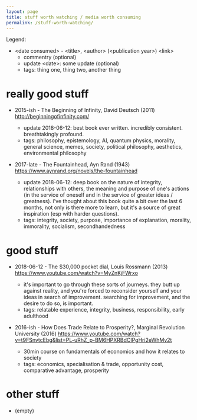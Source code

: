 ```yaml
---
layout: page
title: stuff worth watching / media worth consuming
permalink: /stuff-worth-watching/
---
```


Legend: 

* \<date consumed\> - \<title\>, \<author\> (\<publication year\>) \<link\>
  * commentry (optional)
  * update \<date\>: some update (optional)
  * tags: thing one, thing two, another thing
  
# really good stuff
  
* 2015-ish - The Beginning of Infinity, David Deutsch (2011) http://beginningofinfinity.com/
  * update 2018-06-12: best book ever written. incredibly consistent. breathtakingly profound. 
  * tags: philosophy, epistemology, AI, quantum physics, morality, general science, memes, society, 
    political philosophy, aesthetics, environmental philosophy
    
* 2017-late - The Fountainhead, Ayn Rand (1943) https://www.aynrand.org/novels/the-fountainhead
  * update 2018-06-12: deep book on the nature of integrity, relationships with others, the meaning and 
    purpose of one's actions (in the service of oneself and in the service of greater ideas / greatness).
    i've thought about this book quite a bit over the last 6 months, not only is there more to learn, but
    it's a source of great inspiration (esp with harder questions).
  * tags: integrity, society, purpose, importance of explanation, morality, immorality, socialism, secondhandedness
  
# good stuff

* 2018-06-12 - The $30,000 pocket dial, Louis Rossmann (2013) https://www.youtube.com/watch?v=MyZnKjFWrxo
  * it's important to go through these sorts of journeys. they butt up against reality, and
    you're forced to reconsider yourself and your ideas in search of improvement. 
    searching for improvement, and the desire to do so, is important.
  * tags: relatable experience, integrity, business, responsibility, early adulthood
  
* 2016-ish - How Does Trade Relate to Prosperity?, Marginal Revolution University (2016) https://www.youtube.com/watch?v=t9FSnvtcEbg&list=PL-uRhZ_p-BM6HPXRBdCIPgHri2eWhMv2t
  * 30min course on fundamentals of economics and how it relates to society
  * tags: economics, specialisation & trade, opportunity cost, comparative advantage, prosperity

# other stuff

* (empty)

